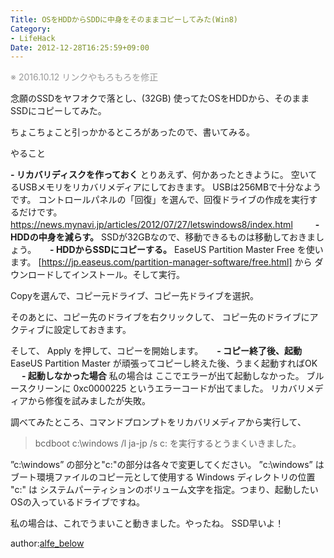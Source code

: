 ```yaml
---
Title: OSをHDDからSDDに中身をそのままコピーしてみた(Win8)
Category:
- LifeHack
Date: 2012-12-28T16:25:59+09:00
---
```


<span style="color: #999999">※ 2016.10.12 リンクやもろもろを修正</span>

念願のSSDをヤフオクで落とし、(32GB)
使ってたOSをHDDから、そのままSSDにコピーしてみた。

ちょこちょこと引っかかるところがあったので、書いてみる。

やること

<b>- リカバリディスクを作っておく</b>
とりあえず、何かあったときように。
空いてるUSBメモリをリカバリメディアにしておきます。
USBは256MBで十分なようです。
コントロールパネルの「回復」を選んで、回復ドライブの作成を実行するだけです。
https://news.mynavi.jp/articles/2012/07/27/letswindows8/index.html
　　
<b>- HDDの中身を減らす。</b>
SSDが32GBなので、移動できるものは移動しておきましょう。
　
<b>- HDDからSSDにコピーする。</b>
EaseUS Partition Master Free を使います。
[https://jp.easeus.com/partition-manager-software/free.html] から
ダウンロードしてインストール。そして実行。

Copyを選んで、コピー元ドライブ、コピー先ドライブを選択。

そのあとに、コピー先のドライブを右クリックして、
コピー先のドライブにアクティブに設定しておきます。

そして、 Apply を押して、コピーを開始します。
　
<b>- コピー終了後、起動</b>
EaseUS Partition Master が頑張ってコピーし終えた後、うまく起動すればOK
　
<b>- 起動しなかった場合</b>
私の場合は ここでエラーが出て起動しなかった。
ブルースクリーンに 0xc0000225 というエラーコードが出てました。
リカバリメディアから修復を試みましたが失敗。

調べてみたところ、コマンドプロンプトをリカバリメディアから実行して、
> bcdboot c:\windows /l ja-jp /s c:
を実行するとうまくいきました。

”c:\windows” の部分と"c:"の部分は各々で変更してください。
”c:\windows” は ブート環境ファイルのコピー元として使用する Windows ディレクトリの位置
"c:" は システムパーティションのボリューム文字を指定。つまり、起動したいOSの入っているドライブですね。


私の場合は、これでうまいこと動きました。やったね。
SSD早いよ！

author:<a href="https://plus.google.com/104298697221719052044?rel=author">alfe_below</a>
